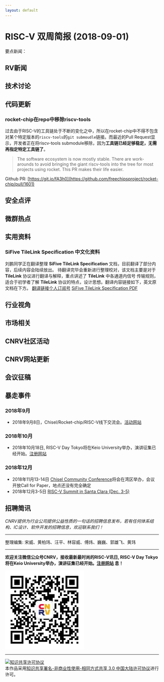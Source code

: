 ```yaml
---
layout: default
---
```


# RISC-V 双周简报 (2018-09-01)

要点新闻：


## RV新闻


## 技术讨论



## 代码更新

### rocket-chip在repo中移除riscv-tools

过去由于RISC-V的工具链处于不断的变化之中，所以在rocket-chip中不得不包含对某个特定版本的`riscv-tools`的`git submoudle`链接。而最近的Pull Request显示，开发者正在将riscv-tools submodule移除，因为**工具链已经足够稳定，无需再指定特定工具链了**。

> The software ecosystem is now mostly stable. There are work-arounds to avoid bringing the giant riscv-tools into the tree for most projects using rocket. This PR makes their life easier.

Github PR: [https://git.io/fA3h0](https://github.com/freechipsproject/rocket-chip/pull/1601)

## 安全点评

## 微群热点

## 实用资料

### SiFive TileLink Specification 中文化资料
 刘鹏同学正在翻译整理 **SiFive TileLink Specification** 文档，目前翻译了部分内容，后续内容会陆续放出。
 待翻译完毕会重新进行整理校对，该文档主要是对于 **TileLink** 协议进行翻译与解释，重点讲述了 **TileLink** 中各通道内信号
 传输规则，适合于初学者了解 **TileLink** 协议的特点，设计思想。翻译内容链接如下，英文原文档在下方。
[翻译链接个人订阅号](https://mp.weixin.qq.com/s/fHyXJkzoAB8bb8rkj7oX3g)
[SiFive TileLink Specification PDF](https://static.dev.sifive.com/docs/tilelink/tilelink-sp)

## 行业视角

## 市场相关


## CNRV社区活动

## CNRV网站更新

## 会议征稿

## 暴走事件

### 2018年9月

- 2018年9月8日，Chisel/Rocket-chip/RISC-V线下交流会。[活动网站](https://www.bagevent.com/event/1770532)

### 2018年10月

- 2018年10月18日, RISC-V Day Tokyo将在Keio University举办，演讲征集已经开始。[注册网站](https://tmt.knect365.com/risc-v-day-tokyo/)

### 2018年12月

- 2018年11月13-14日 [Chisel Community Conference](https://chisel.eecs.berkeley.edu/blog/?p=200)将会在湾区举办，会议开放Call for Paper，地点还没有完全确定
- 2018年12月3-5日 [RISC-V Summit in Santa Clara (Dec. 3-5)](http://cts.businesswire.com/ct/CT?id=smartlink&url=https%3A%2F%2Ftmt.knect365.com%2Frisc-v-summit%2F&esheet=51792917&newsitemid=20180423005251&lan=en-US&anchor=RISC-V+Summit+in+Santa+Clara&index=4&md5=88ca965085b5b1b9b6ea996333f27e44)

## 招聘简讯

_CNRV提供为行业公司提供公益性质的一句话的招聘信息发布，若有任何体系结构、IC设计、软件开发的招聘信息，欢迎联系我们！_

----

整理编集: 宋威、黄柏玮、汪平、林容威、傅炜、巍巍、郭雄飞、黄玮

----

**欢迎关注微信公众号CNRV，接收最新最时尚的RISC-V讯日, RISC-V Day Tokyo将在Keio University举办，演讲征集已经开始。[注册网站](https://tmt.knect365.com/risc-v-day-tokyo/)
息！**

![CNRV微信公众号](/assets/images/cnrv_qr.png)

----

<a rel="license" href="http://creativecommons.org/licenses/by-nc-sa/3.0/cn/"><img alt="知识共享许可协议" style="border-width:0" src="https://i.creativecommons.org/l/by-nc-sa/3.0/cn/80x15.png" /></a><br />本作品采用<a rel="license" href="http://creativecommons.org/licenses/by-nc-sa/3.0/cn/">知识共享署名-非商业性使用-相同方式共享 3.0 中国大陆许可协议</a>进行许可。

